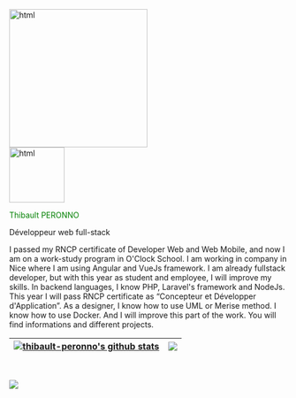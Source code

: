 <img height="250px" alt="html" src="https://drive.google.com/uc?id=1ef5aZOWE3a__aX2SVVHb1-xDqmNpwej0">
<div>
<img height="100px" width="100px" alt="html" src="https://drive.google.com/uc?id=132fUC1pebHvFNLP2WDxW_w3jSiJFSye3">
<p style="color:green">Thibault PERONNO</p>
<p>Développeur web full-stack</p>
</div>
<p>I passed my RNCP certificate of Developer Web and Web Mobile, and now I am on a work-study program in O'Clock School. I am working in company in Nice where I am using Angular and VueJs framework.
I am already fullstack developer, but with this year as student and employee, I will improve my skills. In backend languages, I know PHP, Laravel's framework and NodeJs. This year I will pass RNCP certificate as “Concepteur et Développer d'Application”. As a designer, I know how to use UML or Merise method. I know how to use Docker. And I will improve this part of the work.
You will find informations and different projects.</p>


| <a href="https://github.com/thibault-peronno/github-readme-stats"><img align="center" src="https://github-readme-stats.vercel.app/api?username=thibault-peronno&show_icons=true&include_all_commits=true&theme=buefy&hide_border=true" alt="thibault-peronno's github stats" /></a> | <a href="https://github.com/thibault-peronno/github-readme-stats"><img align="center" src="https://github-readme-stats.vercel.app/api/top-langs/?username=thibault-peronno&layout=compact&theme=buefy&hide_border=true" /></a> |
| ------------- | ------------- |

<br/>

<a href="https://www.linkedin.com/in/thibault-peronno/" target="_blank"><img src="https://img.shields.io/badge/linkedin--lightgrey?style=social&logo=linkedin"></a>






